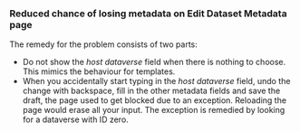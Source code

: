 ### Reduced chance of losing metadata on Edit Dataset Metadata page

The remedy for the problem consists of two parts:
* Do not show the _host dataverse_ field when there is nothing to choose. This mimics the behaviour for templates.
* When you accidentally start typing in the _host dataverse_ field, undo the change with backspace, fill in the other metadata fields and save the draft, the page used to get blocked due to an exception. Reloading the page would erase all your input. The exception is remedied by looking for a dataverse with ID zero.